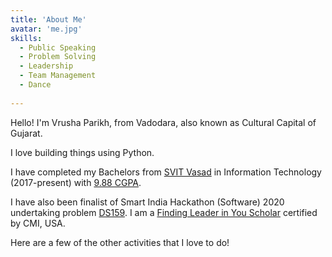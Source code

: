 ```yaml
---
title: 'About Me'
avatar: 'me.jpg'
skills:
  - Public Speaking
  - Problem Solving
  - Leadership
  - Team Management
  - Dance
  
---
```


Hello! I'm Vrusha Parikh, from Vadodara, also known as Cultural Capital of Gujarat.

I love building things using Python.

I have completed my Bachelors from [SVIT Vasad](https://www.svitvasad.ac.in/) in Information Technology (2017-present) with [9.88 CGPA](https://drive.google.com/file/d/1YycFLoiecaey0WCnFziAEfezjpC8QwgO/view?usp=sharing). 

I have also been finalist of Smart India Hackathon (Software) 2020 undertaking problem [DS159](https://drive.google.com/file/d/1yf5RxbprVa2hE3mMn9CTLGAVX6InQF0W/view?usp=sharing).
I am a [Finding Leader in You Scholar](https://drive.google.com/file/d/1bhyutEu8YLDWaHyNC_nZmzh4JZgWxLzA/view?usp=sharing) certified by CMI, USA.

Here are a few of the other activities that I love to do!
